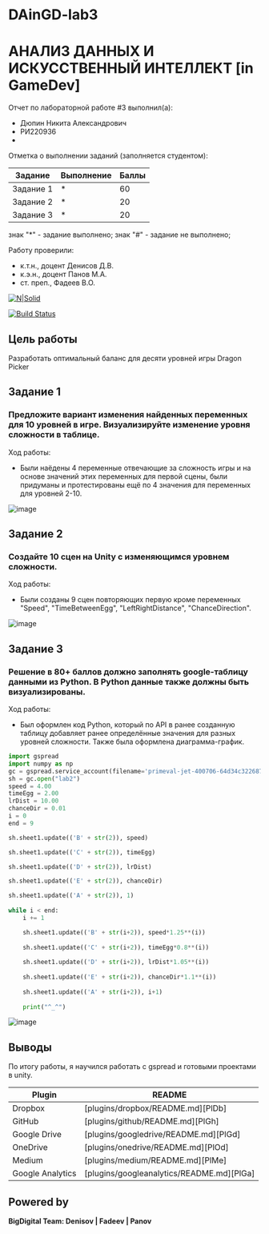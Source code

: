 # DAinGD-lab3
# АНАЛИЗ ДАННЫХ И ИСКУССТВЕННЫЙ ИНТЕЛЛЕКТ [in GameDev]
Отчет по лабораторной работе #3 выполнил(а):
- Дюпин Никита Александрович
- РИ220936
- 
Отметка о выполнении заданий (заполняется студентом):

| Задание | Выполнение | Баллы |
| ------ | ------ | ------ |
| Задание 1 | * | 60 |
| Задание 2 | * | 20 |
| Задание 3 | * | 20 |

знак "*" - задание выполнено; знак "#" - задание не выполнено;

Работу проверили:
- к.т.н., доцент Денисов Д.В.
- к.э.н., доцент Панов М.А.
- ст. преп., Фадеев В.О.

[![N|Solid](https://cldup.com/dTxpPi9lDf.thumb.png)](https://nodesource.com/products/nsolid)

[![Build Status](https://travis-ci.org/joemccann/dillinger.svg?branch=master)](https://travis-ci.org/joemccann/dillinger)

## Цель работы
Разработать оптимальный баланс для десяти уровней игры Dragon Picker

## Задание 1
### Предложите вариант изменения найденных переменных для 10 уровней в игре. Визуализируйте изменение уровня сложности в таблице.
Ход работы:
- Были наёдены 4 переменные отвечающие за сложность игры и на основе значений этих переменных для первой сцены, были придуманы и протестированы ещё по 4 значения для переменных для уровней 2-10.

![image](https://github.com/nekit-mazut/lab3/assets/145917921/ffc335dc-11de-4db8-8b78-7a5f6a5a82c1)

## Задание 2
###  Создайте 10 сцен на Unity с изменяющимся уровнем сложности. 
Ход работы:
- Были созданы 9 сцен повторяющих первую кроме переменных "Speed", "TimeBetweenEgg", "LeftRightDistance", "ChanceDirection".
  
![image](https://github.com/nekit-mazut/lab3/assets/145917921/c80ec28a-874a-4c25-8393-7ad7b1ecc9e4)

## Задание 3
### Решение в 80+ баллов должно заполнять google-таблицу данными из Python. В Python данные также должны быть визуализированы.
Ход работы:
- Был оформлен код Python, который по API в ранее созданную таблицу добавляет ранее определённые значения для разных уровней сложности. Также была оформлена диаграмма-график.

```py
import gspread
import numpy as np
gc = gspread.service_account(filename='primeval-jet-400706-64d34c322687.json')
sh = gc.open("lab2")
speed = 4.00
timeEgg = 2.00
lrDist = 10.00
chanceDir = 0.01
i = 0
end = 9

sh.sheet1.update(('B' + str(2)), speed)

sh.sheet1.update(('C' + str(2)), timeEgg)

sh.sheet1.update(('D' + str(2)), lrDist)

sh.sheet1.update(('E' + str(2)), chanceDir)

sh.sheet1.update(('A' + str(2)), 1)
        
while i < end:   
    i += 1

    sh.sheet1.update(('B' + str(i+2)), speed*1.25**(i))
    
    sh.sheet1.update(('C' + str(i+2)), timeEgg*0.8**(i))
    
    sh.sheet1.update(('D' + str(i+2)), lrDist*1.05**(i))
    
    sh.sheet1.update(('E' + str(i+2)), chanceDir*1.1**(i))
    
    sh.sheet1.update(('A' + str(i+2)), i+1)
    
    print("^_^")
```

![image](https://github.com/nekit-mazut/lab3/assets/145917921/066e9f38-3251-4f5f-bc0f-490f4e7a852b)


## Выводы

По итогу работы, я научился работать с gspread и готовыми проектами в unity.


| Plugin | README |
| ------ | ------ |
| Dropbox | [plugins/dropbox/README.md][PlDb] |
| GitHub | [plugins/github/README.md][PlGh] |
| Google Drive | [plugins/googledrive/README.md][PlGd] |
| OneDrive | [plugins/onedrive/README.md][PlOd] |
| Medium | [plugins/medium/README.md][PlMe] |
| Google Analytics | [plugins/googleanalytics/README.md][PlGa] |

## Powered by

**BigDigital Team: Denisov | Fadeev | Panov**
